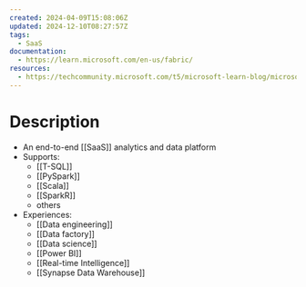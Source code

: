 ```yaml
---
created: 2024-04-09T15:08:06Z
updated: 2024-12-10T08:27:57Z
tags:
  - SaaS
documentation:
  - https://learn.microsoft.com/en-us/fabric/
resources:
  - https://techcommunity.microsoft.com/t5/microsoft-learn-blog/microsoft-fabric-a-must-learn-solution-for-informed-data/ba-p/4056253
---
```

# Description
- An end-to-end [[SaaS]] analytics and data platform
- Supports:
	- [[T-SQL]]
	- [[PySpark]]
	- [[Scala]]
	- [[SparkR]]
	- others
- Experiences:
	- [[Data engineering]]
	- [[Data factory]]
	- [[Data science]]
	- [[Power BI]]
	- [[Real-time Intelligence]]
	- [[Synapse Data Warehouse]]